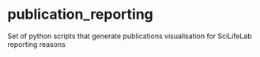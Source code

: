 # publication_reporting
Set of python scripts that generate publications visualisation for SciLifeLab reporting reasons
